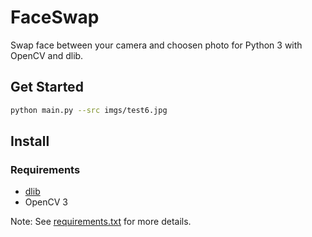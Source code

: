 # FaceSwap
Swap face between your camera and choosen photo for Python 3 with OpenCV and dlib.

## Get Started
```sh
python main.py --src imgs/test6.jpg
```



## Install
### Requirements
* [dlib](http://dlib.net/)
* OpenCV 3

Note: See [requirements.txt](requirements.txt) for more details.
